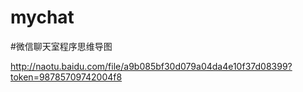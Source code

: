 # mychat
#微信聊天室程序思维导图

http://naotu.baidu.com/file/a9b085bf30d079a04da4e10f37d08399?token=98785709742004f8
